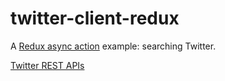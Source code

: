 # twitter-client-redux
A [Redux async action](http://redux.js.org/docs/advanced/AsyncActions.html) example: searching Twitter.

[Twitter REST APIs](https://dev.twitter.com/rest/public)
